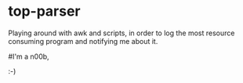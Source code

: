 # top-parser
Playing around with awk and scripts, in order to log the most resource consuming program and notifying me about it.

#I'm a n00b,

:-)
